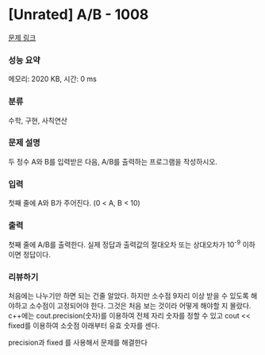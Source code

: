 # [Unrated] A/B - 1008 

[문제 링크](https://www.acmicpc.net/problem/1008) 

### 성능 요약

메모리: 2020 KB, 시간: 0 ms

### 분류

수학, 구현, 사칙연산

### 문제 설명

<p>두 정수 A와 B를 입력받은 다음, A/B를 출력하는 프로그램을 작성하시오.</p>

### 입력 

 <p>첫째 줄에 A와 B가 주어진다. (0 < A, B < 10)</p>

### 출력 

 <p>첫째 줄에 A/B를 출력한다. 실제 정답과 출력값의 절대오차 또는 상대오차가 10<sup>-9</sup> 이하이면 정답이다.</p>
 
 ### 리뷰하기
 처음에는 나누기만 하면 되는 건줄 알았다. 하지만 소수점 9자리 이상 받을 수 있도록 해야하고 소수점이 고정되어야 한다. 그것은 처음 보는 것이라 어떻게 해야할 지 몰랐다. c++에는 cout.precision(숫자)를 이용하여 전체 자리 숫자를 정할 수 있고 cout << fixed를 이용하여 소숫점 아래부터 유효 숫자를 센다.
 
 precision과 fixed 를 사용해서 문제를 해결한다

